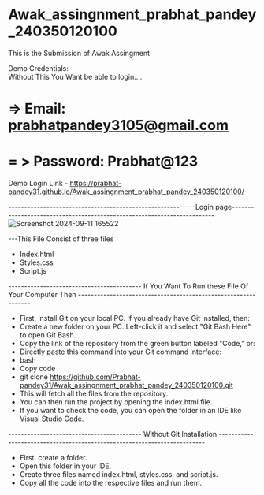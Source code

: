 # Awak_assingnment_prabhat_pandey_240350120100


This is the Submission of Awak Assingment

 Demo Credentials:   
   Without This You Want be able to login....
       
# =>    Email: prabhatpandey3105@gmail.com   

# = >   Password: Prabhat@123



Demo Login Link - https://prabhat-pandey31.github.io/Awak_assingnment_prabhat_pandey_240350120100/




-----------------------------------------------------------Login page------------------------------------------------------------------------
![Screenshot 2024-09-11 165522](https://github.com/user-attachments/assets/9b49c8a3-eafa-4f8a-80b7-5a9df765a40c)




---This File  Consist of three files 
- Index.html
- Styles.css
- Script.js

 ------------------------------------------ If You Want To Run these File Of Your Computer Then ---------------------------------------------------------------
- First, install Git on your local PC. If you already have Git installed, then:
- Create a new folder on your PC. Left-click it and select "Git Bash Here" to open Git Bash.
- Copy the link of the repository from the green button labeled "Code," or:
- Directly paste this command into your Git command interface:
- bash
- Copy code
- git clone https://github.com/Prabhat-pandey31/Awak_assingnment_prabhat_pandey_240350120100.git
- This will fetch all the files from the repository.
- You can then run the project by opening the index.html file.
- If you want to check the code, you can open the folder in an IDE like Visual Studio Code.

 ------------------------------------------ Without Git Installation -------------------------------------------------------------------------
- First, create a folder.
- Open this folder in your IDE.
- Create three files named index.html, styles.css, and script.js.
- Copy all the code into the respective files and run them.
